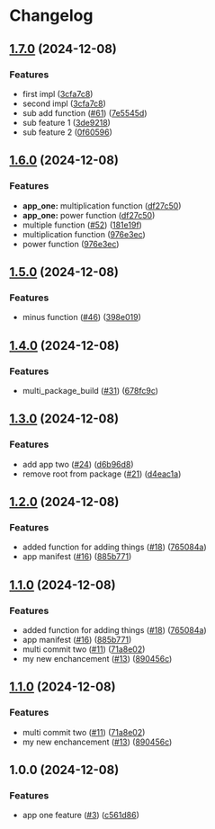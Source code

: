 # Changelog

## [1.7.0](https://github.com/TRReeve/release-experiment/compare/v1.6.0...v1.7.0) (2024-12-08)


### Features

* first impl ([3cfa7c8](https://github.com/TRReeve/release-experiment/commit/3cfa7c82fd6b9482c9074d383ceb6ecd127e893d))
* second impl ([3cfa7c8](https://github.com/TRReeve/release-experiment/commit/3cfa7c82fd6b9482c9074d383ceb6ecd127e893d))
* sub add function ([#61](https://github.com/TRReeve/release-experiment/issues/61)) ([7e5545d](https://github.com/TRReeve/release-experiment/commit/7e5545d8855330d3f73f76a9a84756cf89836c7b))
* sub feature 1 ([3de9218](https://github.com/TRReeve/release-experiment/commit/3de9218b39da4a50829e8dfc6757bf20f74b187d))
* sub feature 2 ([0f60596](https://github.com/TRReeve/release-experiment/commit/0f6059668f32feedc7e2ebbcb75cdade63b75595))

## [1.6.0](https://github.com/TRReeve/release-experiment/compare/v1.5.0...v1.6.0) (2024-12-08)


### Features

* **app_one:** multiplication function ([df27c50](https://github.com/TRReeve/release-experiment/commit/df27c500f325bb5579006112436191f5482223c6))
* **app_one:** power function ([df27c50](https://github.com/TRReeve/release-experiment/commit/df27c500f325bb5579006112436191f5482223c6))
* multiple function ([#52](https://github.com/TRReeve/release-experiment/issues/52)) ([181e19f](https://github.com/TRReeve/release-experiment/commit/181e19f3f3c5188db4b844fe59a1d463554fe4c9))
* multiplication function ([976e3ec](https://github.com/TRReeve/release-experiment/commit/976e3ecb8a19d91c6200f1dedfc6fd98c9a0a868))
* power function ([976e3ec](https://github.com/TRReeve/release-experiment/commit/976e3ecb8a19d91c6200f1dedfc6fd98c9a0a868))

## [1.5.0](https://github.com/TRReeve/release-experiment/compare/v1.4.0...v1.5.0) (2024-12-08)


### Features

* minus function ([#46](https://github.com/TRReeve/release-experiment/issues/46)) ([398e019](https://github.com/TRReeve/release-experiment/commit/398e019427fae6cf23a09f53629f2b0197bb55d6))

## [1.4.0](https://github.com/TRReeve/release-experiment/compare/v1.3.0...v1.4.0) (2024-12-08)


### Features

* multi_package_build ([#31](https://github.com/TRReeve/release-experiment/issues/31)) ([678fc9c](https://github.com/TRReeve/release-experiment/commit/678fc9cc03126eefeb2054d892cc2b122cf35a28))

## [1.3.0](https://github.com/TRReeve/release-experiment/compare/v1.2.0...v1.3.0) (2024-12-08)


### Features

* add app two ([#24](https://github.com/TRReeve/release-experiment/issues/24)) ([d6b96d8](https://github.com/TRReeve/release-experiment/commit/d6b96d8fc50d042d021024eceb900de2a662af17))
* remove root from package ([#21](https://github.com/TRReeve/release-experiment/issues/21)) ([d4eac1a](https://github.com/TRReeve/release-experiment/commit/d4eac1a9610ef16b57e0eefdbb4a844073cc89b0))

## [1.2.0](https://github.com/TRReeve/release-experiment/compare/v1.1.0...v1.2.0) (2024-12-08)


### Features

* added function for adding things ([#18](https://github.com/TRReeve/release-experiment/issues/18)) ([765084a](https://github.com/TRReeve/release-experiment/commit/765084a8901bae67d2a5798803303d54d3b75dd1))
* app manifest ([#16](https://github.com/TRReeve/release-experiment/issues/16)) ([885b771](https://github.com/TRReeve/release-experiment/commit/885b771ad664e8fd4b4eccd1efe242bbb79729cd))

## [1.1.0](https://github.com/TRReeve/release-experiment/compare/v1.0.0...v1.1.0) (2024-12-08)


### Features

* added function for adding things ([#18](https://github.com/TRReeve/release-experiment/issues/18)) ([765084a](https://github.com/TRReeve/release-experiment/commit/765084a8901bae67d2a5798803303d54d3b75dd1))
* app manifest ([#16](https://github.com/TRReeve/release-experiment/issues/16)) ([885b771](https://github.com/TRReeve/release-experiment/commit/885b771ad664e8fd4b4eccd1efe242bbb79729cd))
* multi commit two ([#11](https://github.com/TRReeve/release-experiment/issues/11)) ([71a8e02](https://github.com/TRReeve/release-experiment/commit/71a8e02b7514bfcb41ea17267dd3e88e6da5b8eb))
* my new enchancement ([#13](https://github.com/TRReeve/release-experiment/issues/13)) ([890456c](https://github.com/TRReeve/release-experiment/commit/890456c59bb6a51a6858ad3403be8581ff37b4db))

## [1.1.0](https://github.com/TRReeve/release-experiment/compare/v1.0.0...v1.1.0) (2024-12-08)


### Features

* multi commit two ([#11](https://github.com/TRReeve/release-experiment/issues/11)) ([71a8e02](https://github.com/TRReeve/release-experiment/commit/71a8e02b7514bfcb41ea17267dd3e88e6da5b8eb))
* my new enchancement ([#13](https://github.com/TRReeve/release-experiment/issues/13)) ([890456c](https://github.com/TRReeve/release-experiment/commit/890456c59bb6a51a6858ad3403be8581ff37b4db))

## 1.0.0 (2024-12-08)


### Features

* app one feature ([#3](https://github.com/TRReeve/release-experiment/issues/3)) ([c561d86](https://github.com/TRReeve/release-experiment/commit/c561d86140cab358dd9a9a0bcd892e3ed4ed8ac4))
